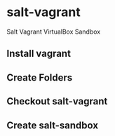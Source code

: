 salt-vagrant
============

Salt Vagrant VirtualBox Sandbox

## Install vagrant

## Create Folders

## Checkout salt-vagrant

## Create salt-sandbox
